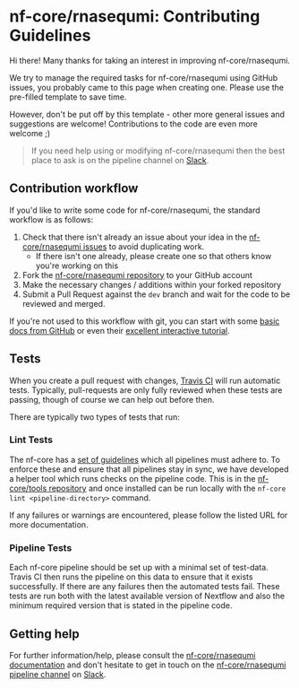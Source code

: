 # nf-core/rnasequmi: Contributing Guidelines

Hi there! Many thanks for taking an interest in improving nf-core/rnasequmi.

We try to manage the required tasks for nf-core/rnasequmi using GitHub issues, you probably came to this page when creating one. Please use the pre-filled template to save time.

However, don't be put off by this template - other more general issues and suggestions are welcome! Contributions to the code are even more welcome ;)

> If you need help using or modifying nf-core/rnasequmi then the best place to ask is on the pipeline channel on [Slack](https://nf-co.re/join/slack/).



## Contribution workflow
If you'd like to write some code for nf-core/rnasequmi, the standard workflow
is as follows:

1. Check that there isn't already an issue about your idea in the
   [nf-core/rnasequmi issues](https://github.com/nf-core/rnasequmi/issues) to avoid
   duplicating work.
    * If there isn't one already, please create one so that others know you're working on this
2. Fork the [nf-core/rnasequmi repository](https://github.com/nf-core/rnasequmi) to your GitHub account
3. Make the necessary changes / additions within your forked repository
4. Submit a Pull Request against the `dev` branch and wait for the code to be reviewed and merged.

If you're not used to this workflow with git, you can start with some [basic docs from GitHub](https://help.github.com/articles/fork-a-repo/) or even their [excellent interactive tutorial](https://try.github.io/).


## Tests
When you create a pull request with changes, [Travis CI](https://travis-ci.org/) will run automatic tests.
Typically, pull-requests are only fully reviewed when these tests are passing, though of course we can help out before then.

There are typically two types of tests that run:

### Lint Tests
The nf-core has a [set of guidelines](https://nf-co.re/developers/guidelines) which all pipelines must adhere to.
To enforce these and ensure that all pipelines stay in sync, we have developed a helper tool which runs checks on the pipeline code. This is in the [nf-core/tools repository](https://github.com/nf-core/tools) and once installed can be run locally with the `nf-core lint <pipeline-directory>` command.

If any failures or warnings are encountered, please follow the listed URL for more documentation.

### Pipeline Tests
Each nf-core pipeline should be set up with a minimal set of test-data.
Travis CI then runs the pipeline on this data to ensure that it exists successfully.
If there are any failures then the automated tests fail.
These tests are run both with the latest available version of Nextflow and also the minimum required version that is stated in the pipeline code.

## Getting help
For further information/help, please consult the [nf-core/rnasequmi documentation](https://github.com/nf-core/rnasequmi#documentation) and don't hesitate to get in touch on the [nf-core/rnasequmi pipeline channel](https://nfcore.slack.com/channels/nf-core/rnasequmi) on [Slack](https://nf-co.re/join/slack/).
